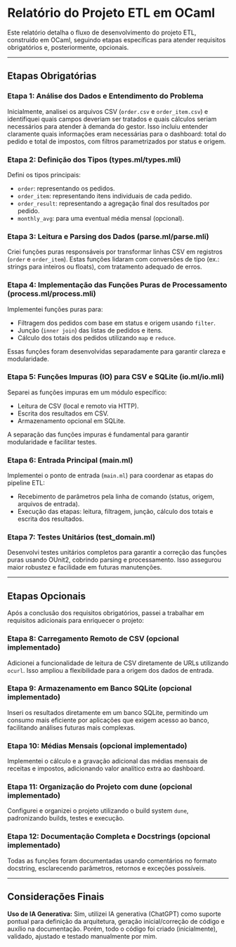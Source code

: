 # Relatório do Projeto ETL em OCaml

Este relatório detalha o fluxo de desenvolvimento do projeto ETL, construído em OCaml, seguindo etapas específicas para atender requisitos obrigatórios e, posteriormente, opcionais.

---

## Etapas Obrigatórias

### Etapa 1: Análise dos Dados e Entendimento do Problema
Inicialmente, analisei os arquivos CSV (`order.csv` e `order_item.csv`) e identifiquei quais campos deveriam ser tratados e quais cálculos seriam necessários para atender à demanda do gestor. Isso incluiu entender claramente quais informações eram necessárias para o dashboard: total do pedido e total de impostos, com filtros parametrizados por status e origem.

### Etapa 2: Definição dos Tipos (types.ml/types.mli)
Defini os tipos principais:
- `order`: representando os pedidos.
- `order_item`: representando itens individuais de cada pedido.
- `order_result`: representando a agregação final dos resultados por pedido.
- `monthly_avg`: para uma eventual média mensal (opcional).

### Etapa 3: Leitura e Parsing dos Dados (parse.ml/parse.mli)
Criei funções puras responsáveis por transformar linhas CSV em registros (`order` e `order_item`). Estas funções lidaram com conversões de tipo (ex.: strings para inteiros ou floats), com tratamento adequado de erros.

### Etapa 4: Implementação das Funções Puras de Processamento (process.ml/process.mli)
Implementei funções puras para:
- Filtragem dos pedidos com base em status e origem usando `filter`.
- Junção (`inner join`) das listas de pedidos e itens.
- Cálculo dos totais dos pedidos utilizando `map` e `reduce`.

Essas funções foram desenvolvidas separadamente para garantir clareza e modularidade.

### Etapa 5: Funções Impuras (IO) para CSV e SQLite (io.ml/io.mli)
Separei as funções impuras em um módulo específico:
- Leitura de CSV (local e remoto via HTTP).
- Escrita dos resultados em CSV.
- Armazenamento opcional em SQLite.

A separação das funções impuras é fundamental para garantir modularidade e facilitar testes.

### Etapa 6: Entrada Principal (main.ml)
Implementei o ponto de entrada (`main.ml`) para coordenar as etapas do pipeline ETL:
- Recebimento de parâmetros pela linha de comando (status, origem, arquivos de entrada).
- Execução das etapas: leitura, filtragem, junção, cálculo dos totais e escrita dos resultados.

### Etapa 7: Testes Unitários (test_domain.ml)
Desenvolvi testes unitários completos para garantir a correção das funções puras usando OUnit2, cobrindo parsing e processamento. Isso assegurou maior robustez e facilidade em futuras manutenções.

---

## Etapas Opcionais

Após a conclusão dos requisitos obrigatórios, passei a trabalhar em requisitos adicionais para enriquecer o projeto:

### Etapa 8: Carregamento Remoto de CSV (opcional implementado)
Adicionei a funcionalidade de leitura de CSV diretamente de URLs utilizando `ocurl`. Isso ampliou a flexibilidade para a origem dos dados de entrada.

### Etapa 9: Armazenamento em Banco SQLite (opcional implementado)
Inseri os resultados diretamente em um banco SQLite, permitindo um consumo mais eficiente por aplicações que exigem acesso ao banco, facilitando análises futuras mais complexas.

### Etapa 10: Médias Mensais (opcional implementado)
Implementei o cálculo e a gravação adicional das médias mensais de receitas e impostos, adicionando valor analítico extra ao dashboard.

### Etapa 11: Organização do Projeto com dune (opcional implementado)
Configurei e organizei o projeto utilizando o build system `dune`, padronizando builds, testes e execução.

### Etapa 12: Documentação Completa e Docstrings (opcional implementado)
Todas as funções foram documentadas usando comentários no formato docstring, esclarecendo parâmetros, retornos e exceções possíveis.

---

## Considerações Finais

**Uso de IA Generativa:** Sim, utilizei IA generativa (ChatGPT) como suporte pontual para definição da arquitetura, geração inicial/correção de código e auxílio na documentação. Porém, todo o código foi criado (inicialmente), validado, ajustado e testado manualmente por mim.